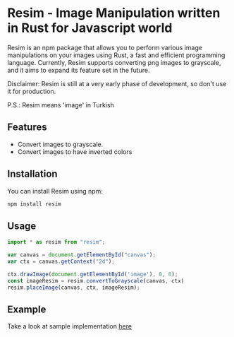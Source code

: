 # Resim - Image Manipulation written in Rust for Javascript world

Resim is an npm package that allows you to perform various image manipulations on your images using Rust, a fast and efficient programming language. Currently, Resim supports converting png images to grayscale, and it aims to expand its feature set in the future.

Disclaimer: Resim is still at a very early phase of development, so don't use it for production.

P.S.: Resim means 'image' in Turkish

## Features

- Convert images to grayscale.
- Convert images to have inverted colors

## Installation

You can install Resim using npm:

```javascript
npm install resim
```

## Usage
```javascript
import * as resim from "resim";

var canvas = document.getElementById("canvas");
var ctx = canvas.getContext("2d");

ctx.drawImage(document.getElementById('image'), 0, 0);
const imageResim = resim.convertToGrayscale(canvas, ctx)
resim.placeImage(canvas, ctx, imageResim);
```

## Example
Take a look at sample implementation [here](https://github.com/sinansonmez/resim/blob/main/react/index.jsx)
